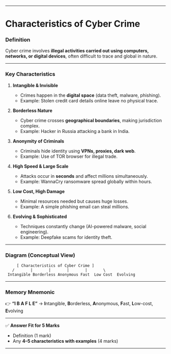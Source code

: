 
---

# **Characteristics of Cyber Crime**

### **Definition**

Cyber crime involves **illegal activities carried out using computers, networks, or digital devices**, often difficult to trace and global in nature.

---

### **Key Characteristics**

1. **Intangible & Invisible**

   * Crimes happen in the **digital space** (data theft, malware, phishing).
   * Example: Stolen credit card details online leave no physical trace.

2. **Borderless Nature**

   * Cyber crime crosses **geographical boundaries**, making jurisdiction complex.
   * Example: Hacker in Russia attacking a bank in India.

3. **Anonymity of Criminals**

   * Criminals hide identity using **VPNs, proxies, dark web**.
   * Example: Use of TOR browser for illegal trade.

4. **High Speed & Large Scale**

   * Attacks occur in **seconds** and affect millions simultaneously.
   * Example: WannaCry ransomware spread globally within hours.

5. **Low Cost, High Damage**

   * Minimal resources needed but causes huge losses.
   * Example: A simple phishing email can steal millions.

6. **Evolving & Sophisticated**

   * Techniques constantly change (AI-powered malware, social engineering).
   * Example: Deepfake scams for identity theft.

---

### **Diagram (Conceptual View)**

```
     [ Characteristics of Cyber Crime ]
   /       |       |       |       |       \
 Intangible Borderless Anonymous Fast  Low Cost  Evolving
```

---

### **Memory Mnemonic**

👉 **“I B A F L E”** → **I**ntangible, **B**orderless, **A**nonymous, **F**ast, **L**ow-cost, **E**volving

---

✅ **Answer Fit for 5 Marks**

* Definition (1 mark)
* Any **4–5 characteristics with examples** (4 marks)

---


